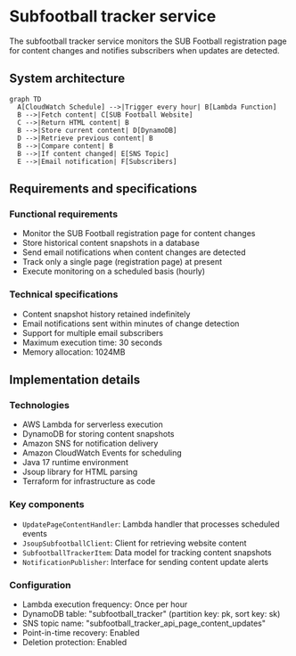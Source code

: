 # Subfootball tracker service

The subfootball tracker service monitors the SUB Football registration page for content changes and notifies subscribers when updates are detected.

## System architecture

```mermaid
graph TD
  A[CloudWatch Schedule] -->|Trigger every hour| B[Lambda Function]
  B -->|Fetch content| C[SUB Football Website]
  C -->|Return HTML content| B
  B -->|Store current content| D[DynamoDB]
  D -->|Retrieve previous content| B
  B -->|Compare content| B
  B -->|If content changed| E[SNS Topic]
  E -->|Email notification| F[Subscribers]
```

## Requirements and specifications

### Functional requirements

- Monitor the SUB Football registration page for content changes
- Store historical content snapshots in a database
- Send email notifications when content changes are detected
- Track only a single page (registration page) at present
- Execute monitoring on a scheduled basis (hourly)

### Technical specifications

- Content snapshot history retained indefinitely
- Email notifications sent within minutes of change detection
- Support for multiple email subscribers
- Maximum execution time: 30 seconds
- Memory allocation: 1024MB

## Implementation details

### Technologies

- AWS Lambda for serverless execution
- DynamoDB for storing content snapshots
- Amazon SNS for notification delivery
- Amazon CloudWatch Events for scheduling
- Java 17 runtime environment
- Jsoup library for HTML parsing
- Terraform for infrastructure as code

### Key components

- `UpdatePageContentHandler`: Lambda handler that processes scheduled events
- `JsoupSubfootballClient`: Client for retrieving website content
- `SubfootballTrackerItem`: Data model for tracking content snapshots
- `NotificationPublisher`: Interface for sending content update alerts

### Configuration

- Lambda execution frequency: Once per hour
- DynamoDB table: "subfootball_tracker" (partition key: pk, sort key: sk)
- SNS topic name: "subfootball_tracker_api_page_content_updates"
- Point-in-time recovery: Enabled
- Deletion protection: Enabled
